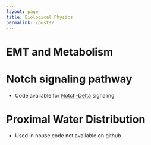 ```yaml
---
layout: page
title: Biological Physics
permalink: /posts/
---
```



<!--[Biological Physics]({% post_url 2022-04-04-biological_physics %})-->


# EMT and Metabolism

# Notch signaling pathway
+ Code available for <a href="https://github.com/madgal/Stochastic-Notch-Patterns">Notch-Delta</a> signaling

# Proximal Water Distribution
+ Used in house code not available on github

